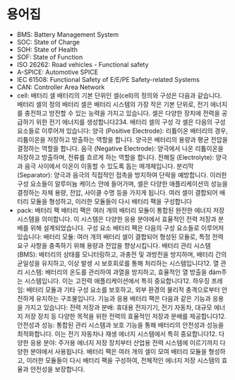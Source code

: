 # 용어집

- BMS: Battery Management System
- SOC: State of Charge
- SOH: State of Health
- SOF: State of Function
- ISO 26262: Road vehicles - Functional safety
- A-SPICE: Automotive SPICE
- IEC 61508: Functional Safety of E/E/PE Safety-related Systems
- CAN: Controller Area Network
- cell: 배터리 셀
배터리의 기본 단위인 셀(cell)의 정의와 구성은 다음과 같습니다.
배터리 셀의 정의
배터리 셀은 배터리 시스템의 가장 작은 기본 단위로, 전기 에너지를 충전하고 방전할 수 있는 능력을 가지고 있습니다. 셀은 다양한 장치에 전력을 공급하기 위한 전기 에너지를 생성합니다234.
배터리 셀의 구성
각 셀은 다음의 구성 요소들로 이루어져 있습니다:
양극 (Positive Electrode): 리튬이온 배터리의 경우, 리튬이온을 저장하고 방출하는 역할을 합니다. 양극은 배터리의 용량과 평균 전압을 결정하는 역할을 합니다.
음극 (Negative Electrode): 양극에서 나온 리튬이온을 저장하고 방출하며, 전류를 흐르게 하는 역할을 합니다.
전해질 (Electrolyte): 양극과 음극 사이에서 이온이 이동할 수 있도록 돕는 매개체입니다.
분리막 (Separator): 양극과 음극의 직접적인 접촉을 방지하여 단락을 예방합니다.
이러한 구성 요소들이 알루미늄 케이스 안에 들어가며, 셀은 다양한 애플리케이션의 성능을 결정하는 자체 용량, 전압, 사이클 수명 등을 가지게 됩니다. 여러 셀이 결합되어 배터리 모듈을 형성하고, 이러한 모듈들이 다시 배터리 팩을 구성합니다
- pack: 배터리 팩
배터리 팩은 여러 개의 배터리 모듈이 통합된 완전한 에너지 저장 시스템을 의미합니다. 이 시스템은 다양한 응용 분야에서 효율적인 전력 저장과 분배를 위해 설계되었습니다.
구성 요소
배터리 팩은 다음의 구성 요소들로 이루어져 있습니다:
배터리 모듈: 여러 개의 배터리 셀이 결합되어 형성된 모듈로, 특정 전력 요구 사항을 충족하기 위해 용량과 전압을 향상시킵니다.
배터리 관리 시스템 (BMS): 배터리의 상태를 모니터링하고, 과충전 및 과방전을 방지하며, 배터리 간의 균일성을 유지하고, 이상 발생 시 보호회로를 통해 처리하는 시스템입니다12.
열 관리 시스템: 배터리의 온도를 관리하여 과열을 방지하고, 효율적인 열 방출을 đảm주는 시스템입니다. 이는 고전력 애플리케이션에서 특히 중요합니다12.
하우징 프레임: 배터리 모듈과 기타 구성 요소를 보호하고, 외부 환경의 물리적 충격으로부터 안전하게 유지하는 구조물입니다.
기능과 응용
배터리 팩은 다음과 같은 기능과 응용을 가지고 있습니다:
전력 저장과 분배: 휴대용 전자기기, 전기 자동차, 대규모 에너지 저장 장치 등 다양한 목적을 위한 전력의 효율적인 저장과 분배를 제공합니다12.
안전성과 성능: 통합된 관리 시스템과 보호 기능을 통해 배터리의 안전성과 성능을 최적화합니다. 이는 전기 자동차나 재생 에너지 시스템에서 특히 중요합니다12.
다양한 응용 분야: 주거용 에너지 저장 장치부터 산업용 전력 시스템에 이르기까지 다양한 분야에서 사용됩니다.
배터리 팩은 여러 개의 셀이 모여 배터리 모듈을 형성하고, 이러한 모듈들이 다시 배터리 팩을 구성하여, 전체적인 에너지 저장 시스템의 효율과 안전성을 보장합니다.
